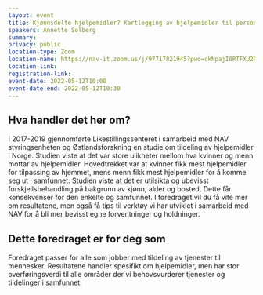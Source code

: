 ```yaml
---
layout: event
title: Kjønnsdelte hjelpemidler? Kartlegging av hjelpemidler til personer med nedsatt funksjonsevne
speakers: Annette Solberg
summary:
privacy: public
location-type: Zoom
location-name: https://nav-it.zoom.us/j/97717821945?pwd=ckNpajI0RTFXU2NjejF4VE9tdXpCUT09
location-link:
registration-link:
event-date: 2022-05-12T10:00
event-date-end: 2022-05-12T10:30
---
```

## Hva handler det her om?
I 2017-2019 gjennomførte Likestillingssenteret i samarbeid med NAV styringsenheten og Østlandsforskning en studie om tildeling av hjelpemidler i Norge. Studien viste at det var store ulikheter mellom hva kvinner og menn mottar av hjelpemidler. Hovedtrekket var at kvinner fikk mest hjelpemidler for tilpassing av hjemmet, mens menn fikk mest hjelpemidler for å komme seg ut i samfunnet. Studien viste at det er utilsikta og ubevisst forskjellsbehandling på bakgrunn av kjønn, alder og bosted. Dette får konsekvenser for den enkelte og samfunnet. I foredraget vil du få vite mer om resultatene, men også få tips til verktøy vi har utviklet i samarbeid med NAV for å bli mer bevisst egne forventninger og holdninger.  

## Dette foredraget er for deg som
Foredraget passer for alle som jobber med tildeling av tjenester til mennesker. Resultatene handler spesifikt om hjelpemidler, men har stor overføringsverdi til alle områder der vi behovsvurderer tjenester og tildelinger i samfunnet.
